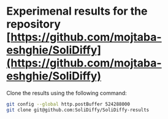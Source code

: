 # Experimenal results for the repository [https://github.com/mojtaba-eshghie/SoliDiffy](https://github.com/mojtaba-eshghie/SoliDiffy)

Clone the results using the following command:

```sh
git config --global http.postBuffer 524288000 
git clone git@github.com:SoliDiffy/SoliDiffy-results
```
